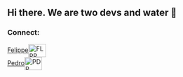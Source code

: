 ## Hi there. We are two devs and water 🚰


<h3 align="left">Connect:</h3>
<div align="left">
  
<a href="https://www.linkedin.com/in/felippefn/" target="blank">Felippe<img align="center" src="https://raw.githubusercontent.com/rahuldkjain/github-profile-readme-generator/master/src/images/icons/Social/linked-in-alt.svg" alt="FLPP" height="30" width="40" /><br></a>
<a href="https://www.linkedin.com/in/pedrokrivochein/" target="blank">Pedro<img align="center" src="https://raw.githubusercontent.com/rahuldkjain/github-profile-readme-generator/master/src/images/icons/Social/linked-in-alt.svg" alt="PDR" height="30" width="40" /></a>
<!--

**Here are some ideas to get you started:**

🙋‍♀️ A short introduction - what is your organization all about?
🌈 Contribution guidelines - how can the community get involved?
👩‍💻 Useful resources - where can the community find your docs? Is there anything else the community should know?
🍿 Fun facts - what does your team eat for breakfast?
🧙 Remember, you can do mighty things with the power of [Markdown](https://docs.github.com/github/writing-on-github/getting-started-with-writing-and-formatting-on-github/basic-writing-and-formatting-syntax)
-->
